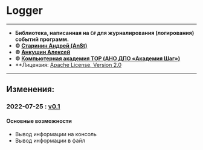 # Logger

***

* **Библиотека, написанная на `C#` для журналирования (логирования) событий программ.**
* **© [Старинин Андрей \(AnSt\)](https://github.com/anst-foto)**
* **© [Анкушин Алексей](https://github.com/AnkushinAA)**
* **© [Компьютерная академия TOP (АНО ДПО «Академия Шаг»)](https://github.com/it-top-shambala)**
* **Лицензия: [Apache License, Version 2.0](http://www.apache.org/licenses/LICENSE-2.0)

***

## Изменения:

### 2022-07-25 : [v0.1](https://github.com/it-top-shambala/Logger/releases/tag/v0.1) 

#### Основные возможности

- Вывод информации на консоль
- Вывод информации в файл
